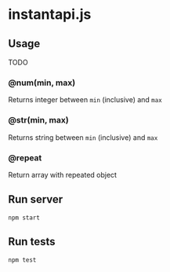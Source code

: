 # instantapi.js

## Usage
TODO

### @num(min, max)
Returns integer between ```min``` (inclusive) and ```max```

### @str(min, max)
Returns string between ```min``` (inclusive) and ```max```

### @repeat
Return array with repeated object

## Run server

```npm start```

## Run tests

```npm test```
